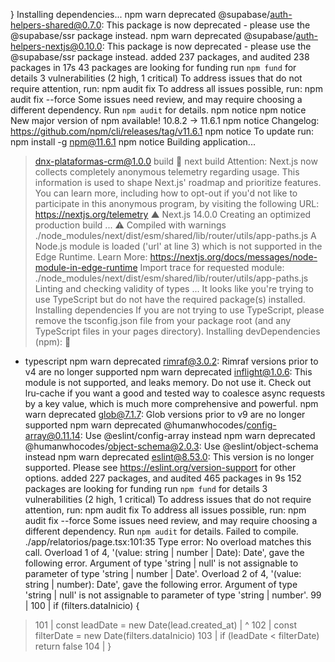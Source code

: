 }
Installing dependencies...
npm warn deprecated @supabase/auth-helpers-shared@0.7.0: This package is now deprecated - please use the @supabase/ssr package instead.
npm warn deprecated @supabase/auth-helpers-nextjs@0.10.0: This package is now deprecated - please use the @supabase/ssr package instead.
added 237 packages, and audited 238 packages in 17s
43 packages are looking for funding
  run `npm fund` for details
3 vulnerabilities (2 high, 1 critical)
To address issues that do not require attention, run:
  npm audit fix
To address all issues possible, run:
  npm audit fix --force
Some issues need review, and may require choosing
a different dependency.
Run `npm audit` for details.
npm notice
npm notice New major version of npm available! 10.8.2 -> 11.6.1
npm notice Changelog: https://github.com/npm/cli/releases/tag/v11.6.1
npm notice To update run: npm install -g npm@11.6.1
npm notice
Building application...
> dnx-plataformas-crm@1.0.0 build

> next build
Attention: Next.js now collects completely anonymous telemetry regarding usage.
This information is used to shape Next.js' roadmap and prioritize features.
You can learn more, including how to opt-out if you'd not like to participate in this anonymous program, by visiting the following URL:
https://nextjs.org/telemetry
   ▲ Next.js 14.0.0
   Creating an optimized production build ...
 ⚠ Compiled with warnings
./node_modules/next/dist/esm/shared/lib/router/utils/app-paths.js
A Node.js module is loaded ('url' at line 3) which is not supported in the Edge Runtime.
Learn More: https://nextjs.org/docs/messages/node-module-in-edge-runtime
Import trace for requested module:
./node_modules/next/dist/esm/shared/lib/router/utils/app-paths.js
   Linting and checking validity of types ...
It looks like you're trying to use TypeScript but do not have the required package(s) installed.
Installing dependencies
If you are not trying to use TypeScript, please remove the tsconfig.json file from your package root (and any TypeScript files in your pages directory).
Installing devDependencies (npm):

- typescript
npm warn deprecated rimraf@3.0.2: Rimraf versions prior to v4 are no longer supported
npm warn deprecated inflight@1.0.6: This module is not supported, and leaks memory. Do not use it. Check out lru-cache if you want a good and tested way to coalesce async requests by a key value, which is much more comprehensive and powerful.
npm warn deprecated glob@7.1.7: Glob versions prior to v9 are no longer supported
npm warn deprecated @humanwhocodes/config-array@0.11.14: Use @eslint/config-array instead
npm warn deprecated @humanwhocodes/object-schema@2.0.3: Use @eslint/object-schema instead
npm warn deprecated eslint@8.53.0: This version is no longer supported. Please see https://eslint.org/version-support for other options.
added 227 packages, and audited 465 packages in 9s
152 packages are looking for funding
  run `npm fund` for details
3 vulnerabilities (2 high, 1 critical)
To address issues that do not require attention, run:
  npm audit fix
To address all issues possible, run:
  npm audit fix --force
Some issues need review, and may require choosing
a different dependency.
Run `npm audit` for details.
Failed to compile.
./app/relatorios/page.tsx:101:35
Type error: No overload matches this call.
  Overload 1 of 4, '(value: string | number | Date): Date', gave the following error.
    Argument of type 'string | null' is not assignable to parameter of type 'string | number | Date'.
  Overload 2 of 4, '(value: string | number): Date', gave the following error.
    Argument of type 'string | null' is not assignable to parameter of type 'string | number'.
   99 |
  100 |       if (filters.dataInicio) {
> 101 |         const leadDate = new Date(lead.created_at)
      |                                   ^
  102 |         const filterDate = new Date(filters.dataInicio)
  103 |         if (leadDate < filterDate) return false
  104 |       }